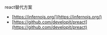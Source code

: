 react替代方案
- [https://infernojs.org/](https://infernojs.org/)
- [https://github.com/developit/preact](https://github.com/developit/preact)
